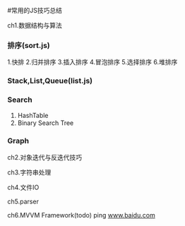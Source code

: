 #常用的JS技巧总结 

 ch1.数据结构与算法
 ### 排序(sort.js)
 1.快排
 2.归并排序
 3.插入排序
 4.冒泡排序
 5.选择排序
 6.堆排序
 ### Stack,List,Queue(list.js)
 ### Search
 1. HashTable
 2. Binary Search Tree
 ### Graph 
 ch2.对象迭代与反迭代技巧
  
 ch3.字符串处理
 
 ch4.文件IO
 
 ch5.parser

 ch6.MVVM Framework(todo)
 ping www.baidu.com